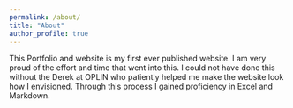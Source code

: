 ```yaml
---
permalink: /about/
title: "About"
author_profile: true
---
```


This Portfolio and website is my first ever published website. I am very proud of the effort and time that went into this. I could not have done this without the Derek at OPLIN who patiently helped me make the website look how I envisioned. Through this process I gained proficiency in Excel and Markdown.  





